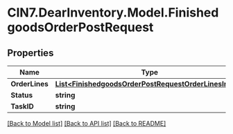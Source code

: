 # CIN7.DearInventory.Model.FinishedgoodsOrderPostRequest

## Properties

| Name           | Type                                                                                                            | Description | Notes      |
| -------------- | --------------------------------------------------------------------------------------------------------------- | ----------- | ---------- |
| **OrderLines** | [**List&lt;FinishedgoodsOrderPostRequestOrderLinesInner&gt;**](FinishedgoodsOrderPostRequestOrderLinesInner.md) |             | [optional] |
| **Status**     | **string**                                                                                                      |             | [optional] |
| **TaskID**     | **string**                                                                                                      |             | [optional] |

[[Back to Model list]](../README.md#documentation-for-models) [[Back to API list]](../README.md#documentation-for-api-endpoints) [[Back to README]](../README.md)
